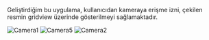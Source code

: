 Geliştirdiğim bu uygulama, kullanıcıdan kameraya erişme izni, çekilen resmin gridview üzerinde gösterilmeyi sağlamaktadır. 

![Camera1](https://user-images.githubusercontent.com/63968714/103141274-51560d00-4703-11eb-9b7e-3a808d016650.PNG)
![Camera5](https://user-images.githubusercontent.com/63968714/103141265-48653b80-4703-11eb-9cfb-57cf23d29feb.PNG)
![Camera2](https://user-images.githubusercontent.com/63968714/103141271-4ef3b300-4703-11eb-9158-49c5cddd1e2a.PNG)

